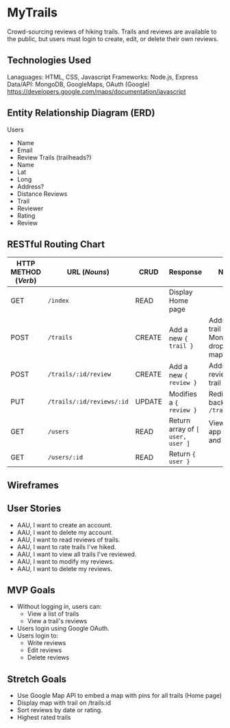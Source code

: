 # MyTrails
Crowd-sourcing reviews of hiking trails. Trails and reviews are available to the public, but users must login to create, edit, or delete their own reviews.

## Technologies Used
Lanaguages: HTML, CSS, Javascript
Frameworks: Node.js, Express
Data/API: MongoDB, GoogleMaps, OAuth (Google)
https://developers.google.com/maps/documentation/javascript

## Entity Relationship Diagram (ERD)
Users
* Name
* Email
* Review
Trails (trailheads?)
* Name
* Lat
* Long
* Address?
* Distance
Reviews
* Trail
* Reviewer
* Rating
* Review


## RESTful Routing Chart
| HTTP METHOD (_Verb_) | URL (_Nouns_)     | CRUD    | Response          | Notes        |
| -------------------- | ----------------- | ------- | ----------------- | ------------ |
| GET | `/index` | READ | Display Home page|  |
| POST | `/trails` | CREATE | Add a new `{ trail }` | Adds a new trail in Mongo & drops pin in map |
| POST | `/trails/:id/review` | CREATE | Add a new `{ review }` | Adds a new review to a trail |
| PUT | `/trails/:id/reviews/:id` | UPDATE | Modifies a `{ review }` | Redirects back to `/trails/:id` |
| GET | `/users` | READ | Return array of `[ user, user ]` | View all app users and stats? |
| GET | `/users/:id` | READ | Return `{ user }` | |



## Wireframes

## User Stories
* AAU, I want to create an account.
* AAU, I want to delete my account.
* AAU, I want to read reviews of trails.
* AAU, I want to rate trails I've hiked.
* AAU, I want to view all trails I've reviewed.
* AAU, I want to modify my reviews.
* AAU, I want to delete my reviews.

## MVP Goals
* Without logging in, users can:
    * View a list of trails
    * View a trail's reviews
* Users  login using Google OAuth.
* Users login to:
    * Write reviews
    * Edit reviews
    * Delete reviews


## Stretch Goals
* Use Google Map API to embed a map with pins for all trails (Home page)
* Display map with trail on /trails:id
* Sort reviews by date or rating.
* Highest rated trails

